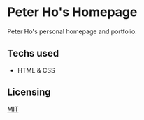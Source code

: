 # Peter Ho's Homepage

Peter Ho's personal homepage and portfolio.

## Techs used

- HTML & CSS

## Licensing

[MIT](/LICENSE)